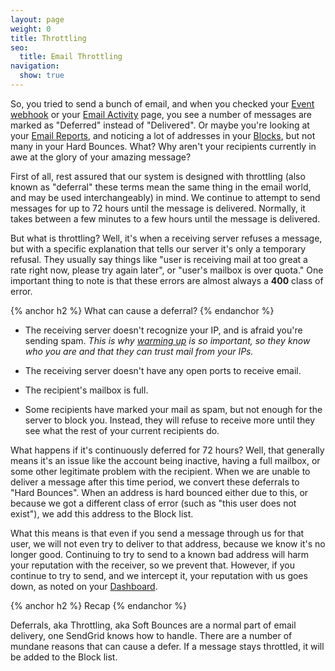 ```yaml
---
layout: page
weight: 0
title: Throttling
seo:
  title: Email Throttling
navigation:
  show: true
---
```


So, you tried to send a bunch of email, and when you checked your [Event webhook]({{root_url}}/API_Reference/Webhooks/event.html) or your [Email Activity]({{root_url}}/User_Guide/Delivery_Metrics/email_activity.html) page, you see a number of messages are marked as "Deferred" instead of "Delivered". Or maybe you're looking at your [Email Reports]({{root_url}}/User_Guide/Delivery_Metrics/email_reports.html), and noticing a lot of addresses in your [Blocks]({{site.app_url}}/suppressions/blocks), but not many in your Hard Bounces. What? Why aren't your recipients currently in awe at the glory of your amazing message?

First of all, rest assured that our system is designed with throttling (also known as "deferral" these terms mean the same thing in the email world, and may be used interchangeably) in mind. We continue to attempt to send messages for up to 72 hours until the message is delivered. Normally, it takes between a few minutes to a few hours until the message is delivered.

But what is throttling? Well, it's when a receiving server refuses a message, but with a specific explanation that tells our server it's only a temporary refusal. They usually say things like "user is receiving mail at too great a rate right now, please try again later", or "user's mailbox is over quota." One important thing to note is that these errors are almost always a **400** class of error.

{% anchor h2 %}
What can cause a deferral?
{% endanchor %}

-   The receiving server doesn't recognize your IP, and is afraid you're sending spam. *This is why [warming up]({{root_url}}/Classroom/Deliver/warming_up_ips.html) is so important, so they know who you are and that they can trust mail from your IPs.*

-   The receiving server doesn't have any open ports to receive email.

-   The recipient's mailbox is full.

-   Some recipients have marked your mail as spam, but not enough for the server to block you. Instead, they will refuse to receive more until they see what the rest of your current recipients do.

What happens if it's continuously deferred for 72 hours? Well, that generally means it's an issue like the account being inactive, having a full mailbox, or some other legitimate problem with the recipient. When we are unable to deliver a message after this time period, we convert these deferrals to "Hard Bounces". When an address is hard bounced either due to this, or because we got a different class of error (such as "this user does not exist"), we add this address to the Block list.

What this means is that even if you send a message through us for that user, we will not even try to deliver to that address, because we know it's no longer good. Continuing to try to send to a known bad address will harm your reputation with the receiver, so we prevent that. However, if you continue to try to send, and we intercept it, your reputation with us goes down, as noted on your [Dashboard]({{site.app_url}}).

{% anchor h2 %}
Recap
{% endanchor %}

Deferrals, aka Throttling, aka Soft Bounces are a normal part of email delivery, one SendGrid knows how to handle. There are a number of mundane reasons that can cause a defer. If a message stays throttled, it will be added to the Block list.
